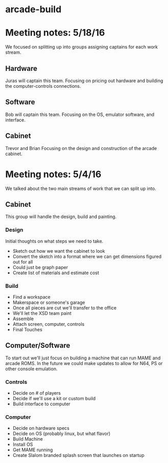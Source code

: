 # arcade-build

# Meeting notes: 5/18/16

We focused on splitting up into groups assigning captains for each work stream.

## Hardware
Juras will captain this team.
Focusing on pricing out hardware and building the computer-controls connections.

## Software
Bob will captain this team.
Focusing on the OS, emulator software, and interface.

## Cabinet
Trevor and Brian
Focusing on the design and construction of the arcade cabinet.


# Meeting notes: 5/4/16

We talked about the two main streams of work that we can split up into.

## Cabinet
This group will handle the design, build and painting.

### Design

Initial thoughts on what steps we need to take.

* Sketch out how we want the cabinet to look
* Convert the sketch into a format where we can get dimensions figured out for all
 * Could just be graph paper
* Create list of materials and estimate cost

### Build
* Find a workspace
 * Makerspace or someone's garage
* Once all pieces are cut we'll transfer to the office
* We'll let the XSD team paint 
* Assemble 
* Attach screen, computer, controls
* Final Touches

## Computer/Software

To start out we'll just focus on building a machine that can run MAME and arcade ROMS.  In the future we could make updates to allow for N64, PS or other console emulation.

### Controls

* Decide on # of players
* Decide if we'll use a kit or custom build
* Build interface to computer

### Computer

* Decide on hardware specs
* Decide on OS (probably linux, but what flavor)
* Build Machine
* Install OS
* Get MAME running
* Create Slalom branded splash screen that launches on startup










